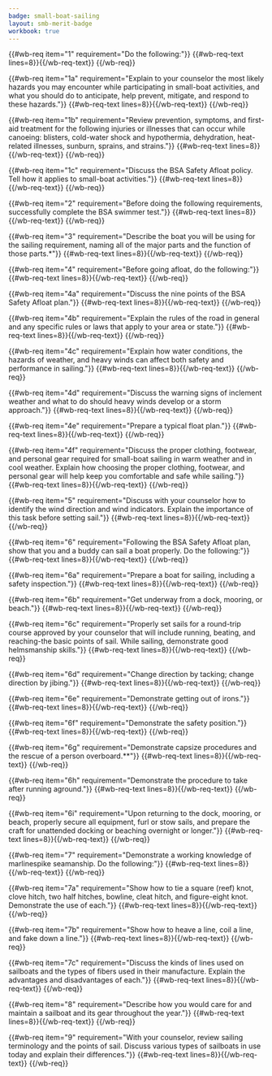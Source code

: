 ```yaml
---
badge: small-boat-sailing
layout: smb-merit-badge
workbook: true
---
```



{{#wb-req item="1" requirement="Do the following:"}}
{{#wb-req-text lines=8}}{{/wb-req-text}}
{{/wb-req}}

{{#wb-req item="1a" requirement="Explain to your counselor the most likely hazards you may encounter while participating in small-boat activities, and what you should do to anticipate, help prevent, mitigate, and respond to these hazards."}}
{{#wb-req-text lines=8}}{{/wb-req-text}}
{{/wb-req}}

{{#wb-req item="1b" requirement="Review prevention, symptoms, and first-aid treatment for the following injuries or illnesses that can occur while canoeing: blisters, cold-water shock and hypothermia, dehydration, heat-related illnesses, sunburn, sprains, and strains."}}
{{#wb-req-text lines=8}}{{/wb-req-text}}
{{/wb-req}}

{{#wb-req item="1c" requirement="Discuss the BSA Safety Afloat policy. Tell how it applies to small-boat activities."}}
{{#wb-req-text lines=8}}{{/wb-req-text}}
{{/wb-req}}

{{#wb-req item="2" requirement="Before doing the following requirements, successfully complete the BSA swimmer test."}}
{{#wb-req-text lines=8}}{{/wb-req-text}}
{{/wb-req}}

{{#wb-req item="3" requirement="Describe the boat you will be using for the sailing requirement, naming all of the major parts and the function of those parts.*"}}
{{#wb-req-text lines=8}}{{/wb-req-text}}
{{/wb-req}}

{{#wb-req item="4" requirement="Before going afloat, do the following:"}}
{{#wb-req-text lines=8}}{{/wb-req-text}}
{{/wb-req}}

{{#wb-req item="4a" requirement="Discuss the nine points of the BSA Safety Afloat plan."}}
{{#wb-req-text lines=8}}{{/wb-req-text}}
{{/wb-req}}

{{#wb-req item="4b" requirement="Explain the rules of the road in general and any specific rules or laws that apply to your area or state."}}
{{#wb-req-text lines=8}}{{/wb-req-text}}
{{/wb-req}}

{{#wb-req item="4c" requirement="Explain how water conditions, the hazards of weather, and heavy winds can affect both safety and performance in sailing."}}
{{#wb-req-text lines=8}}{{/wb-req-text}}
{{/wb-req}}

{{#wb-req item="4d" requirement="Discuss the warning signs of inclement weather and what to do should heavy winds develop or a storm approach."}}
{{#wb-req-text lines=8}}{{/wb-req-text}}
{{/wb-req}}

{{#wb-req item="4e" requirement="Prepare a typical float plan."}}
{{#wb-req-text lines=8}}{{/wb-req-text}}
{{/wb-req}}

{{#wb-req item="4f" requirement="Discuss the proper clothing, footwear, and personal gear required for small-boat sailing in warm weather and in cool weather. Explain how choosing the proper clothing, footwear, and personal gear will help keep you comfortable and safe while sailing."}}
{{#wb-req-text lines=8}}{{/wb-req-text}}
{{/wb-req}}

{{#wb-req item="5" requirement="Discuss with your counselor how to identify the wind direction and wind indicators. Explain the importance of this task before setting sail."}}
{{#wb-req-text lines=8}}{{/wb-req-text}}
{{/wb-req}}

{{#wb-req item="6" requirement="Following the BSA Safety Afloat plan, show that you and a buddy can sail a boat properly. Do the following:"}}
{{#wb-req-text lines=8}}{{/wb-req-text}}
{{/wb-req}}

{{#wb-req item="6a" requirement="Prepare a boat for sailing, including a safety inspection."}}
{{#wb-req-text lines=8}}{{/wb-req-text}}
{{/wb-req}}

{{#wb-req item="6b" requirement="Get underway from a dock, mooring, or beach."}}
{{#wb-req-text lines=8}}{{/wb-req-text}}
{{/wb-req}}

{{#wb-req item="6c" requirement="Properly set sails for a round-trip course approved by your counselor that will include running, beating, and reaching-the basic points of sail. While sailing, demonstrate good helmsmanship skills."}}
{{#wb-req-text lines=8}}{{/wb-req-text}}
{{/wb-req}}

{{#wb-req item="6d" requirement="Change direction by tacking; change direction by jibing."}}
{{#wb-req-text lines=8}}{{/wb-req-text}}
{{/wb-req}}

{{#wb-req item="6e" requirement="Demonstrate getting out of irons."}}
{{#wb-req-text lines=8}}{{/wb-req-text}}
{{/wb-req}}

{{#wb-req item="6f" requirement="Demonstrate the safety position."}}
{{#wb-req-text lines=8}}{{/wb-req-text}}
{{/wb-req}}

{{#wb-req item="6g" requirement="Demonstrate capsize procedures and the rescue of a person overboard.**"}}
{{#wb-req-text lines=8}}{{/wb-req-text}}
{{/wb-req}}

{{#wb-req item="6h" requirement="Demonstrate the procedure to take after running aground."}}
{{#wb-req-text lines=8}}{{/wb-req-text}}
{{/wb-req}}

{{#wb-req item="6i" requirement="Upon returning to the dock, mooring, or beach, properly secure all equipment, furl or stow sails, and prepare the craft for unattended docking or beaching overnight or longer."}}
{{#wb-req-text lines=8}}{{/wb-req-text}}
{{/wb-req}}

{{#wb-req item="7" requirement="Demonstrate a working knowledge of marlinespike seamanship. Do the following:"}}
{{#wb-req-text lines=8}}{{/wb-req-text}}
{{/wb-req}}

{{#wb-req item="7a" requirement="Show how to tie a square (reef) knot, clove hitch, two half hitches, bowline, cleat hitch, and figure-eight knot. Demonstrate the use of each."}}
{{#wb-req-text lines=8}}{{/wb-req-text}}
{{/wb-req}}

{{#wb-req item="7b" requirement="Show how to heave a line, coil a line, and fake down a line."}}
{{#wb-req-text lines=8}}{{/wb-req-text}}
{{/wb-req}}

{{#wb-req item="7c" requirement="Discuss the kinds of lines used on sailboats and the types of fibers used in their manufacture. Explain the advantages and disadvantages of each."}}
{{#wb-req-text lines=8}}{{/wb-req-text}}
{{/wb-req}}

{{#wb-req item="8" requirement="Describe how you would care for and maintain a sailboat and its gear throughout the year."}}
{{#wb-req-text lines=8}}{{/wb-req-text}}
{{/wb-req}}

{{#wb-req item="9" requirement="With your counselor, review sailing terminology and the points of sail. Discuss various types of sailboats in use today and explain their differences."}}
{{#wb-req-text lines=8}}{{/wb-req-text}}
{{/wb-req}}
